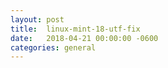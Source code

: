 ```yaml
---
layout:	post
title:	linux-mint-18-utf-fix
date:	2018-04-21 00:00:00 -0600
categories:	general
---
```


